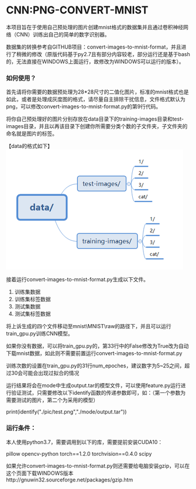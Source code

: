 # CNN:PNG-CONVERT-MNIST

本项目旨在于使用自己预处理的图片创建mnist格式的数据集并且通过卷积神经网络（CNN）训练出自己的简单的数字识别器。

数据集的转换参考自GITHUB项目：convert-images-to-mnist-format，并且进行了稍微的修改（原版代码基于py2.7且有部分内容较老，部分运行还是基于bash的，无法直接在WINDOWS上面运行，故修改为WINDOWS可以运行的版本）。



### 如何使用？

首先请将你需要的数据预处理为28*28尺寸的二值化图片，标准的mnist格式也是如此，或者是处理成灰度图的格式，请尽量自主排除干扰信息，文件格式默认为png，可以修改convert-images-to-mnist-format.py的第9行代码。

将你自己预处理好的图片分别存放在data目录下的training-images目录和test-images目录，并且以再该目录下创建你所需要分类个数的子文件夹，子文件夹的命名就是图片的标签。

【data的格式如下】
![1-1](https://github.com/Mustenaka/img-convert-mnist-CNN/blob/master/1-1.png)


接着运行convert-images-to-mnist-format.py生成以下文件。

1. 训练集数据
2. 训练集标签数据
3. 测试集数据
4. 测试集标签数据

将上诉生成的四个文件移动至mnist\MNIST\raw的路径下，并且可以运行train_gpu.py训练CNN模型。

如果你没有数据，可以将train_gpu.py的，第33行中的False修改为True改为自动下载mnist数据，如此则不需要前置运行convert-images-to-mnist-format.py

训练次数的设置在train_gpu.py的31行num_epoches，建议数字为5~25之间，超过30会可能会出现过拟合的情况



运行结果将会在mode中生成output.tar的模型文件，可以使用feature.py运行进行验证测试，只需要修改以下identify函数的传递参数即可，如：（第一个参数为需要测试的图片，第二个为采用的模型）

print(identify("./pic/test.png","./mode/output.tar"))



### 运行条件：

本人使用python3.7，需要调用到以下的库，需要提前安装CUDA10：

pillow
opencv-python
torch==1.2.0
torchvision==0.4.0
scipy



如果允许convert-images-to-mnist-format.py则还需要给电脑安装gzip，可以在这个页面下载WINDOWS版本http://gnuwin32.sourceforge.net/packages/gzip.htm

